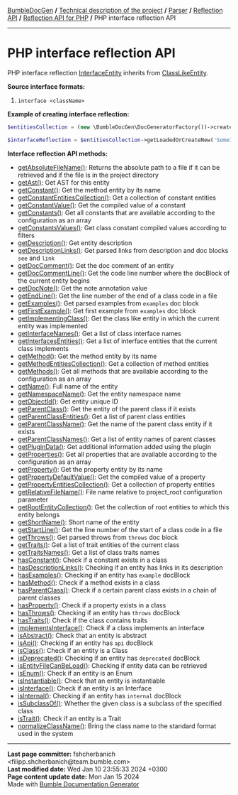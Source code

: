 <embed> <a href="/docs/README.md">BumbleDocGen</a> <b>/</b> <a href="/docs/tech/readme.md">Technical description of the project</a> <b>/</b> <a href="/docs/tech/02_parser/readme.md">Parser</a> <b>/</b> <a href="/docs/tech/02_parser/reflectionApi/readme.md">Reflection API</a> <b>/</b> <a href="/docs/tech/02_parser/reflectionApi/php/readme.md">Reflection API for PHP</a> <b>/</b> PHP interface reflection API<hr> </embed>

<embed> <h1>PHP interface reflection API</h1> </embed>

PHP interface reflection <a href="/docs/tech/02_parser/reflectionApi/php/classes/InterfaceEntity.md">InterfaceEntity</a> inherits from <a href="/docs/tech/02_parser/reflectionApi/php/classes/ClassLikeEntity_2.md">ClassLikeEntity</a>.

**Source interface formats:**

1) `interface <className>`

**Example of creating interface reflection:**

```php
$entitiesCollection = (new \BumbleDocGen\DocGeneratorFactory())->createRootEntitiesCollection($reflectionApiConfig);

$interfaceReflection = $entitiesCollection->getLoadedOrCreateNew('SomeInterfaceName'); // or get()
```

**Interface reflection API methods:**

- [getAbsoluteFileName()](/docs/tech/02_parser/reflectionApi/php/classes/InterfaceEntity.md#mgetabsolutefilename): Returns the absolute path to a file if it can be retrieved and if the file is in the project directory
- [getAst()](/docs/tech/02_parser/reflectionApi/php/classes/InterfaceEntity.md#mgetast): Get AST for this entity
- [getConstant()](/docs/tech/02_parser/reflectionApi/php/classes/InterfaceEntity.md#mgetconstant): Get the method entity by its name
- [getConstantEntitiesCollection()](/docs/tech/02_parser/reflectionApi/php/classes/InterfaceEntity.md#mgetconstantentitiescollection): Get a collection of constant entities
- [getConstantValue()](/docs/tech/02_parser/reflectionApi/php/classes/InterfaceEntity.md#mgetconstantvalue): Get the compiled value of a constant
- [getConstants()](/docs/tech/02_parser/reflectionApi/php/classes/InterfaceEntity.md#mgetconstants): Get all constants that are available according to the configuration as an array
- [getConstantsValues()](/docs/tech/02_parser/reflectionApi/php/classes/InterfaceEntity.md#mgetconstantsvalues): Get class constant compiled values according to filters
- [getDescription()](/docs/tech/02_parser/reflectionApi/php/classes/InterfaceEntity.md#mgetdescription): Get entity description
- [getDescriptionLinks()](/docs/tech/02_parser/reflectionApi/php/classes/InterfaceEntity.md#mgetdescriptionlinks): Get parsed links from description and doc blocks `see` and `link`
- [getDocComment()](/docs/tech/02_parser/reflectionApi/php/classes/InterfaceEntity.md#mgetdoccomment): Get the doc comment of an entity
- [getDocCommentLine()](/docs/tech/02_parser/reflectionApi/php/classes/InterfaceEntity.md#mgetdoccommentline): Get the code line number where the docBlock of the current entity begins
- [getDocNote()](/docs/tech/02_parser/reflectionApi/php/classes/InterfaceEntity.md#mgetdocnote): Get the note annotation value
- [getEndLine()](/docs/tech/02_parser/reflectionApi/php/classes/InterfaceEntity.md#mgetendline): Get the line number of the end of a class code in a file
- [getExamples()](/docs/tech/02_parser/reflectionApi/php/classes/InterfaceEntity.md#mgetexamples): Get parsed examples from `examples` doc block
- [getFirstExample()](/docs/tech/02_parser/reflectionApi/php/classes/InterfaceEntity.md#mgetfirstexample): Get first example from `examples` doc block
- [getImplementingClass()](/docs/tech/02_parser/reflectionApi/php/classes/InterfaceEntity.md#mgetimplementingclass): Get the class like entity in which the current entity was implemented
- [getInterfaceNames()](/docs/tech/02_parser/reflectionApi/php/classes/InterfaceEntity.md#mgetinterfacenames): Get a list of class interface names
- [getInterfacesEntities()](/docs/tech/02_parser/reflectionApi/php/classes/InterfaceEntity.md#mgetinterfacesentities): Get a list of interface entities that the current class implements
- [getMethod()](/docs/tech/02_parser/reflectionApi/php/classes/InterfaceEntity.md#mgetmethod): Get the method entity by its name
- [getMethodEntitiesCollection()](/docs/tech/02_parser/reflectionApi/php/classes/InterfaceEntity.md#mgetmethodentitiescollection): Get a collection of method entities
- [getMethods()](/docs/tech/02_parser/reflectionApi/php/classes/InterfaceEntity.md#mgetmethods): Get all methods that are available according to the configuration as an array
- [getName()](/docs/tech/02_parser/reflectionApi/php/classes/InterfaceEntity.md#mgetname): Full name of the entity
- [getNamespaceName()](/docs/tech/02_parser/reflectionApi/php/classes/InterfaceEntity.md#mgetnamespacename): Get the entity namespace name
- [getObjectId()](/docs/tech/02_parser/reflectionApi/php/classes/InterfaceEntity.md#mgetobjectid): Get entity unique ID
- [getParentClass()](/docs/tech/02_parser/reflectionApi/php/classes/InterfaceEntity.md#mgetparentclass): Get the entity of the parent class if it exists
- [getParentClassEntities()](/docs/tech/02_parser/reflectionApi/php/classes/InterfaceEntity.md#mgetparentclassentities): Get a list of parent class entities
- [getParentClassName()](/docs/tech/02_parser/reflectionApi/php/classes/InterfaceEntity.md#mgetparentclassname): Get the name of the parent class entity if it exists
- [getParentClassNames()](/docs/tech/02_parser/reflectionApi/php/classes/InterfaceEntity.md#mgetparentclassnames): Get a list of entity names of parent classes
- [getPluginData()](/docs/tech/02_parser/reflectionApi/php/classes/InterfaceEntity.md#mgetplugindata): Get additional information added using the plugin
- [getProperties()](/docs/tech/02_parser/reflectionApi/php/classes/InterfaceEntity.md#mgetproperties): Get all properties that are available according to the configuration as an array
- [getProperty()](/docs/tech/02_parser/reflectionApi/php/classes/InterfaceEntity.md#mgetproperty): Get the property entity by its name
- [getPropertyDefaultValue()](/docs/tech/02_parser/reflectionApi/php/classes/InterfaceEntity.md#mgetpropertydefaultvalue): Get the compiled value of a property
- [getPropertyEntitiesCollection()](/docs/tech/02_parser/reflectionApi/php/classes/InterfaceEntity.md#mgetpropertyentitiescollection): Get a collection of property entities
- [getRelativeFileName()](/docs/tech/02_parser/reflectionApi/php/classes/InterfaceEntity.md#mgetrelativefilename): File name relative to project_root configuration parameter
- [getRootEntityCollection()](/docs/tech/02_parser/reflectionApi/php/classes/InterfaceEntity.md#mgetrootentitycollection): Get the collection of root entities to which this entity belongs
- [getShortName()](/docs/tech/02_parser/reflectionApi/php/classes/InterfaceEntity.md#mgetshortname): Short name of the entity
- [getStartLine()](/docs/tech/02_parser/reflectionApi/php/classes/InterfaceEntity.md#mgetstartline): Get the line number of the start of a class code in a file
- [getThrows()](/docs/tech/02_parser/reflectionApi/php/classes/InterfaceEntity.md#mgetthrows): Get parsed throws from `throws` doc block
- [getTraits()](/docs/tech/02_parser/reflectionApi/php/classes/InterfaceEntity.md#mgettraits): Get a list of trait entities of the current class
- [getTraitsNames()](/docs/tech/02_parser/reflectionApi/php/classes/InterfaceEntity.md#mgettraitsnames): Get a list of class traits names
- [hasConstant()](/docs/tech/02_parser/reflectionApi/php/classes/InterfaceEntity.md#mhasconstant): Check if a constant exists in a class
- [hasDescriptionLinks()](/docs/tech/02_parser/reflectionApi/php/classes/InterfaceEntity.md#mhasdescriptionlinks): Checking if an entity has links in its description
- [hasExamples()](/docs/tech/02_parser/reflectionApi/php/classes/InterfaceEntity.md#mhasexamples): Checking if an entity has `example` docBlock
- [hasMethod()](/docs/tech/02_parser/reflectionApi/php/classes/InterfaceEntity.md#mhasmethod): Check if a method exists in a class
- [hasParentClass()](/docs/tech/02_parser/reflectionApi/php/classes/InterfaceEntity.md#mhasparentclass): Check if a certain parent class exists in a chain of parent classes
- [hasProperty()](/docs/tech/02_parser/reflectionApi/php/classes/InterfaceEntity.md#mhasproperty): Check if a property exists in a class
- [hasThrows()](/docs/tech/02_parser/reflectionApi/php/classes/InterfaceEntity.md#mhasthrows): Checking if an entity has `throws` docBlock
- [hasTraits()](/docs/tech/02_parser/reflectionApi/php/classes/InterfaceEntity.md#mhastraits): Check if the class contains traits
- [implementsInterface()](/docs/tech/02_parser/reflectionApi/php/classes/InterfaceEntity.md#mimplementsinterface): Check if a class implements an interface
- [isAbstract()](/docs/tech/02_parser/reflectionApi/php/classes/InterfaceEntity.md#misabstract): Check that an entity is abstract
- [isApi()](/docs/tech/02_parser/reflectionApi/php/classes/InterfaceEntity.md#misapi): Checking if an entity has `api` docBlock
- [isClass()](/docs/tech/02_parser/reflectionApi/php/classes/InterfaceEntity.md#misclass): Check if an entity is a Class
- [isDeprecated()](/docs/tech/02_parser/reflectionApi/php/classes/InterfaceEntity.md#misdeprecated): Checking if an entity has `deprecated` docBlock
- [isEntityFileCanBeLoad()](/docs/tech/02_parser/reflectionApi/php/classes/InterfaceEntity.md#misentityfilecanbeload): Checking if entity data can be retrieved
- [isEnum()](/docs/tech/02_parser/reflectionApi/php/classes/InterfaceEntity.md#misenum): Check if an entity is an Enum
- [isInstantiable()](/docs/tech/02_parser/reflectionApi/php/classes/InterfaceEntity.md#misinstantiable): Check that an entity is instantiable
- [isInterface()](/docs/tech/02_parser/reflectionApi/php/classes/InterfaceEntity.md#misinterface): Check if an entity is an Interface
- [isInternal()](/docs/tech/02_parser/reflectionApi/php/classes/InterfaceEntity.md#misinternal): Checking if an entity has `internal` docBlock
- [isSubclassOf()](/docs/tech/02_parser/reflectionApi/php/classes/InterfaceEntity.md#missubclassof): Whether the given class is a subclass of the specified class
- [isTrait()](/docs/tech/02_parser/reflectionApi/php/classes/InterfaceEntity.md#mistrait): Check if an entity is a Trait
- [normalizeClassName()](/docs/tech/02_parser/reflectionApi/php/classes/InterfaceEntity.md#mnormalizeclassname): Bring the class name to the standard format used in the system

<div id='page_committer_info'>
<hr>
<b>Last page committer:</b> fshcherbanich &lt;filipp.shcherbanich@team.bumble.com&gt;<br><b>Last modified date:</b>   Wed Jan 10 23:55:33 2024 +0300<br><b>Page content update date:</b> Mon Jan 15 2024<br>Made with <a href='https://github.com/bumble-tech/bumble-doc-gen/blob/master/docs/README.md'>Bumble Documentation Generator</a></div>